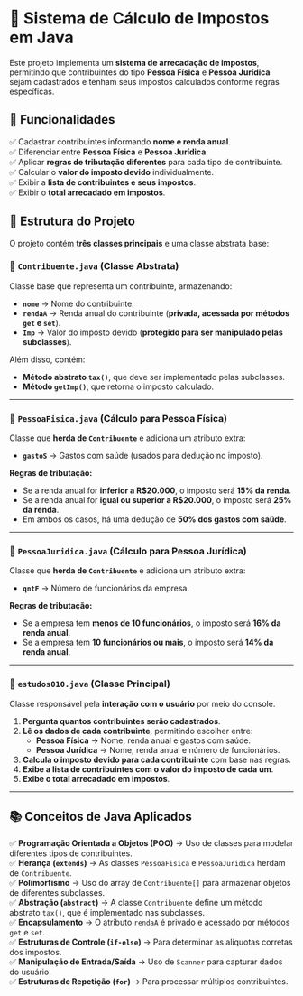 # 🏦 Sistema de Cálculo de Impostos em Java  

Este projeto implementa um **sistema de arrecadação de impostos**, permitindo que contribuintes do tipo **Pessoa Física** e **Pessoa Jurídica** sejam cadastrados e tenham seus impostos calculados conforme regras específicas.  

## 📌 Funcionalidades  
✅ Cadastrar contribuintes informando **nome e renda anual**.  
✅ Diferenciar entre **Pessoa Física** e **Pessoa Jurídica**.  
✅ Aplicar **regras de tributação diferentes** para cada tipo de contribuinte.  
✅ Calcular o **valor do imposto devido** individualmente.  
✅ Exibir a **lista de contribuintes e seus impostos**.  
✅ Exibir o **total arrecadado em impostos**.  

## 📂 Estrutura do Projeto  
O projeto contém **três classes principais** e uma classe abstrata base:  

### 🔹 `Contribuente.java` (Classe Abstrata)  
Classe base que representa um contribuinte, armazenando:  
- **`nome`** → Nome do contribuinte.  
- **`rendaA`** → Renda anual do contribuinte (**privada, acessada por métodos `get` e `set`**).  
- **`Imp`** → Valor do imposto devido (**protegido para ser manipulado pelas subclasses**).  

Além disso, contém:  
- **Método abstrato `tax()`**, que deve ser implementado pelas subclasses.  
- **Método `getImp()`**, que retorna o imposto calculado.  

---

### 🔹 `PessoaFisica.java` (Cálculo para Pessoa Física)  
Classe que **herda de `Contribuente`** e adiciona um atributo extra:  
- **`gastoS`** → Gastos com saúde (usados para dedução no imposto).  

**Regras de tributação:**  
- Se a renda anual for **inferior a R$20.000**, o imposto será **15% da renda**.  
- Se a renda anual for **igual ou superior a R$20.000**, o imposto será **25% da renda**.  
- Em ambos os casos, há uma dedução de **50% dos gastos com saúde**.  

---

### 🔹 `PessoaJuridica.java` (Cálculo para Pessoa Jurídica)  
Classe que **herda de `Contribuente`** e adiciona um atributo extra:  
- **`qntF`** → Número de funcionários da empresa.  

**Regras de tributação:**  
- Se a empresa tem **menos de 10 funcionários**, o imposto será **16% da renda anual**.  
- Se a empresa tem **10 funcionários ou mais**, o imposto será **14% da renda anual**.  

---

### 🔹 `estudos010.java` (Classe Principal)  
Classe responsável pela **interação com o usuário** por meio do console.  

1. **Pergunta quantos contribuintes serão cadastrados**.  
2. **Lê os dados de cada contribuinte**, permitindo escolher entre:  
   - **Pessoa Física** → Nome, renda anual e gastos com saúde.  
   - **Pessoa Jurídica** → Nome, renda anual e número de funcionários.  
3. **Calcula o imposto devido para cada contribuinte** com base nas regras.  
4. **Exibe a lista de contribuintes com o valor do imposto de cada um**.  
5. **Exibe o total arrecadado em impostos**.  

---

## 📚 Conceitos de Java Aplicados  
✅ **Programação Orientada a Objetos (POO)** → Uso de classes para modelar diferentes tipos de contribuintes.  
✅ **Herança (`extends`)** → As classes `PessoaFisica` e `PessoaJuridica` herdam de `Contribuente`.  
✅ **Polimorfismo** → Uso do array de `Contribuente[]` para armazenar objetos de diferentes subclasses.  
✅ **Abstração (`abstract`)** → A classe `Contribuente` define um método abstrato `tax()`, que é implementado nas subclasses.  
✅ **Encapsulamento** → O atributo `rendaA` é privado e acessado por métodos `get` e `set`.  
✅ **Estruturas de Controle (`if-else`)** → Para determinar as alíquotas corretas dos impostos.  
✅ **Manipulação de Entrada/Saída** → Uso de `Scanner` para capturar dados do usuário.  
✅ **Estruturas de Repetição (`for`)** → Para processar múltiplos contribuintes.  

